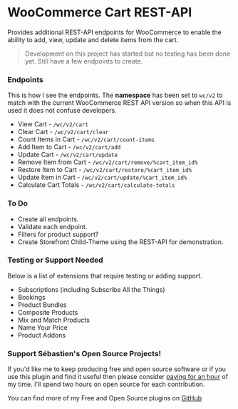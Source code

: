 # WooCommerce Cart REST-API
Provides additional REST-API endpoints for WooCommerce to enable the ability to add, view, update and delete items from the cart.

> Development on this project has started but no testing has been done yet. Still have a few endpoints to create.

### Endpoints

This is how I see the endpoints. The **namespace** has been set to `wc/v2` to match with the current WooCommerce REST API version so when this API is used it does not confuse developers.

* View Cart - ```/wc/v2/cart```
* Clear Cart - ```/wc/v2/cart/clear```
* Count Items in Cart - ```/wc/v2/cart/count-items```
* Add Item to Cart - ```/wc/v2/cart/add```
* Update Cart - ```/wc/v2/cart/update```
* Remove Item from Cart - ```/wc/v2/cart/remove/%cart_item_id%```
* Restore Item to Cart - ```/wc/v2/cart/restore/%cart_item_id%```
* Update Item in Cart - ```/wc/v2/cart/update/%cart_item_id%```
* Calculate Cart Totals - ```/wc/v2/cart/calculate-totals```

### To Do
* Create all endpoints.
* Validate each endpoint.
* Filters for product support?
* Create Storefront Child-Theme using the REST-API for demonstration.

### Testing or Support Needed

Below is a list of extensions that require testing or adding support.

* Subscriptions (including Subscribe All the Things)
* Bookings
* Product Bundles
* Composite Products
* Mix and Match Products
* Name Your Price
* Product Addons

### Support Sébastien's Open Source Projects!
If you'd like me to keep producing free and open source software or if you use this plugin and find it useful then please consider [paying for an hour](https://www.paypal.me/CodeBreaker/100eur) of my time. I'll spend two hours on open source for each contribution.

You can find more of my Free and Open Source plugins on [GitHub](https://github.com/seb86)
